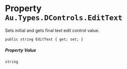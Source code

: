 # Property `Au.Types.DControls.EditText`

Sets initial and gets final text edit control value.

```
public string EditText { get; set; }
```

##### Property Value

`string`